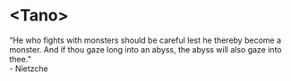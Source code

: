 
# \<Tano\>

“He who fights with monsters should be careful lest he thereby become a monster.
And if thou gaze long into an abyss, the abyss will also gaze into thee.”
<br>
\- Nietzche 
